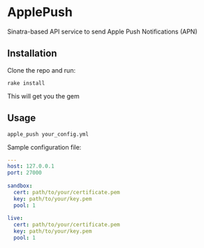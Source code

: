 # ApplePush

Sinatra-based API service to send Apple Push Notifications (APN)

## Installation

Clone the repo and run:

```
rake install
```

This will get you the gem

## Usage

```
apple_push your_config.yml
```

Sample configuration file:

```yml
---
host: 127.0.0.1
port: 27000
  
sandbox:
  cert: path/to/your/certificate.pem
  key: path/to/your/key.pem
  pool: 1
  
live:
  cert: path/to/your/certificate.pem
  key: path/to/your/key.pem
  pool: 1
```